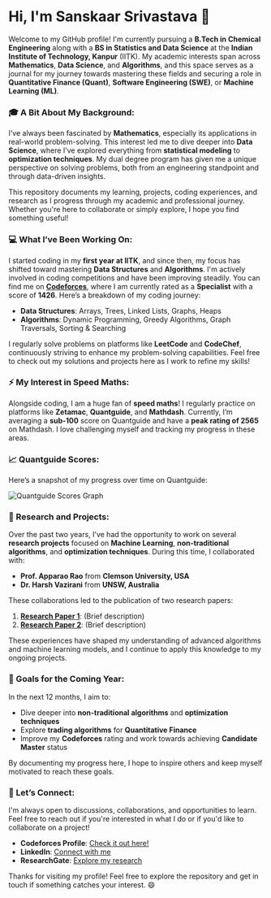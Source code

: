 # Hi, I'm Sanskaar Srivastava 👋

Welcome to my GitHub profile! I'm currently pursuing a **B.Tech in Chemical Engineering** along with a **BS in Statistics and Data Science** at the **Indian Institute of Technology, Kanpur** (IITK). My academic interests span across **Mathematics**, **Data Science**, and **Algorithms**, and this space serves as a journal for my journey towards mastering these fields and securing a role in **Quantitative Finance (Quant)**, **Software Engineering (SWE)**, or **Machine Learning (ML)**.

### 🎓 A Bit About My Background:
I’ve always been fascinated by **Mathematics**, especially its applications in real-world problem-solving. This interest led me to dive deeper into **Data Science**, where I’ve explored everything from **statistical modeling** to **optimization techniques**. My dual degree program has given me a unique perspective on solving problems, both from an engineering standpoint and through data-driven insights.

This repository documents my learning, projects, coding experiences, and research as I progress through my academic and professional journey. Whether you're here to collaborate or simply explore, I hope you find something useful!

### 💻 What I’ve Been Working On:
I started coding in my **first year at IITK**, and since then, my focus has shifted toward mastering **Data Structures** and **Algorithms**. I'm actively involved in coding competitions and have been improving steadily. You can find me on **[Codeforces](https://codeforces.com/profile/your_codeforces_id)**, where I am currently rated as a **Specialist** with a score of **1426**. Here’s a breakdown of my coding journey:
- **Data Structures**: Arrays, Trees, Linked Lists, Graphs, Heaps
- **Algorithms**: Dynamic Programming, Greedy Algorithms, Graph Traversals, Sorting & Searching

I regularly solve problems on platforms like **LeetCode** and **CodeChef**, continuously striving to enhance my problem-solving capabilities. Feel free to check out my solutions and projects here as I work to refine my skills!

### ⚡ My Interest in Speed Maths:
Alongside coding, I am a huge fan of **speed maths**! I regularly practice on platforms like **Zetamac**, **Quantguide**, and **Mathdash**. Currently, I’m averaging a **sub-100** score on Quantguide and have a **peak rating of 2565** on Mathdash. I love challenging myself and tracking my progress in these areas.

### 📈 Quantguide Scores:
Here’s a snapshot of my progress over time on Quantguide:

![Quantguide Scores Graph](link_to_graph_image)

### 🔬 Research and Projects:
Over the past two years, I’ve had the opportunity to work on several **research projects** focused on **Machine Learning**, **non-traditional algorithms**, and **optimization techniques**. During this time, I collaborated with:
- **Prof. Apparao Rao** from **Clemson University, USA**
- **Dr. Harsh Vazirani** from **UNSW, Australia**

These collaborations led to the publication of two research papers:
1. **[Research Paper 1](link_to_paper_1)**: (Brief description)
2. **[Research Paper 2](link_to_paper_2)**: (Brief description)

These experiences have shaped my understanding of advanced algorithms and machine learning models, and I continue to apply this knowledge to my ongoing projects.

### 🌟 Goals for the Coming Year:
In the next 12 months, I aim to:
- Dive deeper into **non-traditional algorithms** and **optimization techniques**
- Explore **trading algorithms** for **Quantitative Finance**
- Improve my **Codeforces** rating and work towards achieving **Candidate Master** status

By documenting my progress here, I hope to inspire others and keep myself motivated to reach these goals.

### 🤝 Let’s Connect:
I'm always open to discussions, collaborations, and opportunities to learn. Feel free to reach out if you're interested in what I do or if you'd like to collaborate on a project!
- **Codeforces Profile**: [Check it out here!](https://codeforces.com/profile/your_codeforces_id)
- **LinkedIn**: [Connect with me](https://www.linkedin.com/in/your_profile)
- **ResearchGate**: [Explore my research](https://www.researchgate.net/profile/your_profile)

Thanks for visiting my profile! Feel free to explore the repository and get in touch if something catches your interest. 😄
